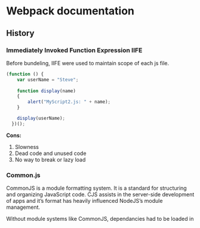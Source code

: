 # Webpack documentation

## History

### Immediately Invoked Function Expression IIFE
Before bundeling, IIFE were used to maintain scope of each js file.
``` javascript
(function () {
    var userName = "Steve";
    
    function display(name)
    {
        alert("MyScript2.js: " + name);
    }

    display(userName);
  })();
```
**Cons:**
1.	Slowness
2.	Dead code and unused code
3.	No way to break or lazy load

### Common.js

CommonJS is a module formatting system. It is a standard for structuring and organizing JavaScript code. CJS assists in the server-side development of apps and it’s format has heavily influenced NodeJS’s module management.

Without module systems like CommonJS, dependancies had to be loaded in <script> tags in the header of an HTML file, OR all code had to be lumped together which is incredibly slow and inefficient for file loading.

CommonJS wraps each module in a function called ```require```, and includes an object called ```module.exports```, which exports code for availability to be required by other modules

All you have to do is add whatever you want accessible to other files onto the ‘exports’ object and require the module in the dependent file.

```javascript
// In circle.is
const PI = Math.PI;
exports.area = (r) => PI * r * r;
exports.circumference = (r) => 2 * PI * r;
// In some file
const circle = require('./circle.js');
console.log( The area of a circle of radius 4 is ${circle.area(4)}");
```
**Cons:**
1. There is no browser support for commonjs
2. Problems with circular dependencies 
3. Either use a server to translate CJS modules to something usable in the browser.
4. Or use XMLHttpRequest (XHR) to load the text of modules and do text transforms/parsing in browser.

### ESM (Eschma Script Module)
A module in JavaScript is just a file containing related code.
It is a function or group of similar functions. They are grouped together within a file and contain the code to execute a specific task when called into a larger application.

**Pros:**
1.	Independent/Self-contained: A module has to be as detached from other dependencies as possible.
2.	Specific: A module needs to be able to perform a single or a related group of tasks. The core essence of creating them in the first place is to create separate functionalities. One module, one (kind of) task.
3.	Reusable: A module has to be easy to integrate into various kinds of programs to perform its task.

In JavaScript, we use the ```import``` and ```export``` keywords to share and receive functionalities respectively across different modules.

- The ```export``` keyword is used to make a variable, function, class or object  accessible to other modules. In other words, it becomes a public code.
- The ```import``` keyword is used to bring in public code from another module.

**examples:**
``` javascript
//default imports
Import anything from ‘./file’

//named imports
Import { abc } from ‘./file’

//invalid imports
if(...) {
  import ...; // Error, not allowed!
}
{
  import ...; // Error, we can't put import in any block
}

import ... from getModuleName(); // Error, only from "string" is allowed

//dynamic imports
let modulePath = prompt("Which module to load?");

import(modulePath)
  .then(obj => <module object>)
  .catch(err => <loading error, e.g. if no such module>)
```
**Cons:**
- Modules are very slow in the browser because the browser at runtime needs to resolve the modules and get the exports and so on.
- Modules are loaded synchronously, so modules that are dependent on other modules must be read further down in the code.


## Webpack
- It is a module bundler
- Write any module format, require or use any format
- Allows you to use in the browser
- Supports static async bundling to use lazy loading

### How the bundling process works:
1. Each file is a module (js, ts, css, html ..)
2. When we import files into each other we create a dependency graph
![image](https://res.cloudinary.com/practicaldev/image/fetch/s--rmvC6VCz--/c_limit%2Cf_auto%2Cfl_progressive%2Cq_auto%2Cw_880/https://dev-to-uploads.s3.amazonaws.com/i/9ldv44awmyjlww4bqsti.png)
3. During the bundling process, modules are combined into chunks.
4. Chunks combine into chunk groups and form a graph (ChunkGraph) interconnected through modules. When you describe an entry point - under the hood, you create a chunk group with one chunk.
![image](http://img.zhufengpeixun.cn/buildChunkGraph2.jpg)

- When we have one entry point -> it creates one chunk group containing one chunk
- When we have more than one entry point for example
``` javascript
module.exports {
    entry: {
        home: './home.js',
        about: './about.js',
    }
}
```
Two chunk groups with names home and about are created. Each of them has a chunk with a module 
./home.js for home and ./about.js for about

- When we use dynamic imports a non-initial chunk is created for that module
```javascript
import React from 'react';
import ReactDOM from'react-dom';

import(' ./app.jsx').then((App) => {
ReactDOM.render(<App />, root) ;
});
```
an initial chunk with name main is created. It contains:

    ./src/index.jsx
    react
    react-dom

and all their dependencies, except ./app.jsx
Non-initial chunk for ./app.jsx is created as this module is imported dynamically.
By default, there is no name for non-initial chunks so that a unique ID is used instead of a name. When using dynamic import we may specify a chunk name explicitly by using a "magic" comment:
```javascript
import(
/* webpackChunkName: "app" * /
'./app.jsx'
).then ((App) => {
ReactDOM.render(<App />, root) ;
});
```

### Loaders:
Out of the box, webpack only understands JavaScript and JSON files. Loaders allow webpack to process other types of files and convert them into valid modules that can be consumed by your application and added to the dependency graph.<br />
loaders have two properties in your webpack configuration:

- The ```test``` property identifies which file or files should be transformed.
- The ```use``` property indicates which loader should be used to do the transforming.
``` javascript
const path = require('path');

module.exports = {
  output: {
    filename: 'my-first-webpack.bundle.js',
  },
  module: {
    rules: [{ test: /\.txt$/, use: 'raw-loader' }],
  },
};
```
when it comes across a path that resolves to a '.txt' file inside of a ```require()/import``` statement, use the raw-loader to transform it before you add it to the bundle.

**Inline loaders:**
<br />
another way to use loaders is by using import statements:
```javascript
import Styles from 'style-loader!css-loader?modules!./styles.css';
```
**Order of loaders execution:**
<br />
Loaders are evaluated/executed from right to left (or from bottom to top). <br />
A chain is executed in reverse order, the first loader passes its result (resource with applied transformations) to the next one, and so forth. Finally, webpack expects JavaScript to be returned by the last loader in the chain.<br />
In the example below execution starts with sass-loader, continues with css-loader and finally ends with style-loader.
```javascript
module.exports = {
  module: {
    rules: [
      {
        test: /\.css$/,
        use: [
          { loader: 'style-loader' },
          {
            loader: 'css-loader',
            options: {
              modules: true,
            },
          },
          { loader: 'sass-loader' },
        ],
      },
    ],
  },
};
```
### Plugins:
Plugins are the backbone of webpack. They also serve the purpose of doing anything else that a loader cannot do.
```javascript
const HtmlWebpackPlugin = require('html-webpack-plugin');
const webpack = require('webpack'); //to access built-in plugins

module.exports = {
...,
  plugins: [
    new webpack.ProgressPlugin(), //customizes how progress should be reported during compilation
    new HtmlWebpackPlugin({ template: './src/index.html' }), // will generate a HTML file including the bundeled js file
  ],
};
```

### Entry Point:
The starting point/s which webpack uses to begin building the dependency graph.<br />
**Single entry:**
```javascript
module.exports = {
  entry: './path/to/my/entry/file.js',
};
```
**multi-main entry:**
```javascript
module.exports = {
  entry: {
    main: './src/app.js',
    vendor: './src/vendor.js',
  },
};
```
This is useful when you would like to inject multiple dependent files together and graph their dependencies into one "chunk".<br />
With this, you can import required libraries or files that aren't modified (e.g. Bootstrap, jQuery, images, etc) inside vendor.js and they will be bundled together into their own chunk
```javascript
module.exports = {
  entry: {
    pageOne: './src/pageOne/index.js',
    pageTwo: './src/pageTwo/index.js',
    pageThree: './src/pageThree/index.js',
  },
};
```
We are telling webpack that we would like 3 separate dependency graphs (like the above example).
<br />
this will  create bundles of shared application code between each page. Multi-page applications that reuse a lot of code/modules between entry points can greatly benefit from these techniques, as the number of entry points increases.

### Output: 
The output property tells webpack where to emit the bundles it creates and how to name these files.<br />
TBD

### Runtime and Manifest:

**Runtime:**
The runtime is the code that runs in the browser to load and connect webpack modules/chunks.<br />
It contains the loading and resolving logic needed to connect your modules as they interact.<br />
**Manifest:**
Once your application hits the browser in the form of index.html file, some bundles and a variety of other assets required by your application must be loaded and linked somehow. <br />
So how does webpack manage the interaction between all of your required modules? <br />
As the compiler enters, resolves, and maps out your application, it keeps detailed notes on all your modules. <br />
This collection of data is called the "Manifest" and it's what the runtime will use to resolve and load modules once they've been bundled and shipped to the browser. <br />

### Hot Module Replacement:
used in dev environment to add/remove modules while the application is running without need for full reload, to speed up development.
1. The application asks the HMR runtime to check for updates.
2. the compiler needs to emit an "update" to allow updating from the previous version to the new version. The "update" consists of two parts:
 - The updated manifest (JSON)
 - One or more updated chunks (JavaScript)
3. The runtime asynchronously downloads the updates and notifies the application.
4. The application then asks the runtime to apply the updates.
5. The runtime synchronously applies the updates.
<br />

### Modules
Webpack supports the following module types natively without loaders:
- An ES2015 import statement
- A CommonJS require() statement
- An AMD define and require statement
- An @import statement inside of a css/sass/less file.
- An image url in a stylesheet url(...) or HTML ```<img src=...>``` file.
<br />
**Resolver:**
A resolver is a library which helps in locating a module by its absolute path.

### Module Federation:
TBD


### Source maps
if you bundle three source files (a.js, b.js, and c.js) into one bundle (bundle.js) and one of the source files contains an error, the stack trace will point to bundle.js <br />
This isn't always helpful as you probably want to know exactly which source file the error came from.<br/>
JavaScript offers source maps, which map your compiled code back to your original source code. <br/>If an error originates from b.js, the source map will tell you exactly that.

To configure it we add it to the config file
```javascript
 module.exports = {
   mode: 'development',
    ...
  devtool: 'inline-source-map',
    ...
 };
```

### Development tools
**watch mode** <br>
You can instruct webpack to "watch" all files within your dependency graph for changes. If one of these files is updated, the code will be recompiled so you don't have to run the full build manually.<br>

```javascript
   "scripts": {
    "watch": "webpack --watch",
   }
```
**webpack-dev-server**<br>
```
npm install --save-dev webpack-dev-server
```
webpack-dev-server serves bundled files from the directory defined in output.path
```javascript
module.exports = {
   mode: 'development',

   devtool: 'inline-source-map',
  devServer: {
    static: './dist',
  }
}
```
```javascript
   "scripts": {
    "start": "webpack serve --open",
   }
```

**wepack-dev-middleware**
webpack-dev-middleware is a wrapper that will emit files processed by webpack to a server. This is used in webpack-dev-server internally, however it's available as a separate package to allow more custom setups if desired.
```javascript
// Tell express to use the webpack-dev-middleware and use the webpack.config.js
// configuration file as a base.
app.use(
  webpackDevMiddleware(compiler, {
    publicPath: config.output.publicPath,
  })
);
```
### Code Splitting:
This feature allows you to split your code into various bundles which can then be loaded on demand or in parallel.<br>
It can be used to achieve smaller bundles and control resource load prioritization which, if used correctly, can have a major impact on load time.
#### Entry Points: 
for each entry point we get a new bundle<br>
***cons***
- if there are same modules imported in both files, they will be duplicated between both bundles.
- we cant dynamically split code according to logic.

#### Prevent Duplication
##### dependOn
it allows us to share modules between chunks
```javascript
  entry: {
    index: {
      import: './src/index.js',
      dependOn: 'shared',
    },
    another: {
      import: './src/another-module.js',
      dependOn: 'shared',
    },
    shared: 'lodash',
   },
```
##### SplitChunksPlugin
allows us to extract common dependencies into an existing entry chunk or an entirely new chunk.
```javascript
  module.exports = {
    mode: 'development',
    entry: {
      index: './src/index.js',
      another: './src/another-module.js',
    },
   optimization: {
     splitChunks: {
       chunks: 'all',
     },
   },
  };
```
#### Dynamic imports:
using dynamic imports autimatically allows webpack to split bundles
```javascript
async function getComponent() {
  const element = document.createElement('div');
  const { default: _ } = await import('lodash');

  element.innerHTML = _.join(['Hello', 'webpack'], ' ');

  return element;
 }

 getComponent().then((component) => {
   document.body.appendChild(component);
 });
```
### Prefetching and Preloading
| Prefetching  | Preloading |
| ------------- | ------------- |
| will start loading after parent chunk finishes loading  | will start loading in parallel with the parent chunk  |
| downloaded when browser is idle  | instantly downloaded with medium priority  |

```javascript
import(/* webpackPrefetch: true */ './path/to/LoginModal.js');
import(/* webpackPreload: true */ 'ChartingLibrary');
```
### Caching optimizations
**Filenames**<br>
Webpack provides a method of templating the filenames using bracketed strings called substitutions. The [contenthash] substitution will add a unique hash based on the content of an asset. so when the asset's content changes, [contenthash] will change as well
```javascript
  module.exports = {
    output: {
     filename: '[name].[contenthash].js',
    },
  };
```
**Single runtime chunk**<br>
Creates a single runtime bundle for all chunks:

```javascript
  optimization: {
     runtimeChunk: 'single',
   },
```

**Group libraries into a single bundle**<br>
It's also good practice to extract third-party libraries, such as lodash or react, to a separate vendor chunk as they are less likely to change than our local source code.
```javascript
module.exports = {
    entry: './src/index.js',
    optimization: {
      runtimeChunk: 'single',
     splitChunks: {
       cacheGroups: {
         vendor: {
           test: /[\\/]node_modules[\\/]/,
           name: 'vendors',
           chunks: 'all',
         },
       },
     },
    },
  };
```
this will decrease the size of main bundle

**Keeping same hash for vendor modules**<br>
when our main module changes, we want to preserve the hash for vendor module because its unchanged.
```javascript
  module.exports = {
    optimization: {
     moduleIds: 'deterministic',
    }
}
```

### Analysis tools:
https://github.com/webpack/analyse
https://webpack.jakoblind.no/optimize/
https://github.com/relative-ci/bundle-stats 
## Resources
* [Slides](https://docs.google.com/presentation/d/1RuTDSvfaEFBFQ-3OiyxtuPTaGhv-xv7OG4jt5mpIdUw/edit?usp=sharing)
https://frontendmasters.com/courses/webpack-fundamentals/ 
https://blog.ag-grid.com/webpack-tutorial-understanding-how-it-works/
https://medium.com/@cgcrutch18/commonjs-what-why-and-how-64ed9f31aa46
https://nodejs.org/docs/latest/api/modules.html
https://developer.mozilla.org/en-US/docs/Web/JavaScript/Guide/Modules
https://requirejs.org/docs/whyamd.html
https://stackoverflow.com/questions/24581873/what-exactly-is-hot-module-replacement-in-webpack
https://javascript.info/modules-dynamic-imports
https://github.com/ronami/minipack/blob/master/src/minipack.js
https://github.com/TheLarkInn/compare-webpack-target-bundles
https://createapp.dev/webpack
https://stackoverflow.com/questions/42523436/what-are-module-chunk-and-bundle-in-webpack
https://webpack.js.org/glossary/
https://medium.com/webpack/webpack-4-code-splitting-chunk-graph-and-the-splitchunks-optimization-be739a861366
https://stackoverflow.com/questions/42523436/what-are-module-chunk-and-bundle-in-webpack
https://www.toptal.com/javascript/hot-module-replacement-in-redux
